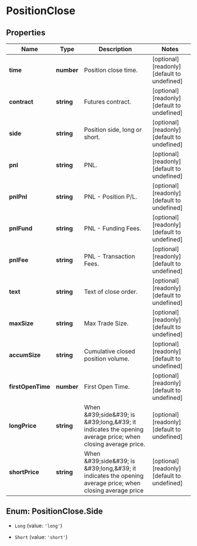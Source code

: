 # PositionClose

## Properties

Name | Type | Description | Notes
------------ | ------------- | ------------- | -------------
**time** | **number** | Position close time. | [optional] [readonly] [default to undefined]
**contract** | **string** | Futures contract. | [optional] [readonly] [default to undefined]
**side** | **string** | Position side, long or short. | [optional] [readonly] [default to undefined]
**pnl** | **string** | PNL. | [optional] [readonly] [default to undefined]
**pnlPnl** | **string** | PNL - Position P/L. | [optional] [readonly] [default to undefined]
**pnlFund** | **string** | PNL - Funding Fees. | [optional] [readonly] [default to undefined]
**pnlFee** | **string** | PNL - Transaction Fees. | [optional] [readonly] [default to undefined]
**text** | **string** | Text of close order. | [optional] [readonly] [default to undefined]
**maxSize** | **string** | Max Trade Size. | [optional] [readonly] [default to undefined]
**accumSize** | **string** | Cumulative closed position volume. | [optional] [readonly] [default to undefined]
**firstOpenTime** | **number** | First Open Time. | [optional] [readonly] [default to undefined]
**longPrice** | **string** | When \&#39;side\&#39; is \&#39;long,\&#39; it indicates the opening average price; when closing average price. | [optional] [readonly] [default to undefined]
**shortPrice** | **string** | When \&#39;side\&#39; is \&#39;long,\&#39; it indicates the opening average price; when closing average price | [optional] [readonly] [default to undefined]

## Enum: PositionClose.Side

* `Long` (value: `'long'`)

* `Short` (value: `'short'`)


